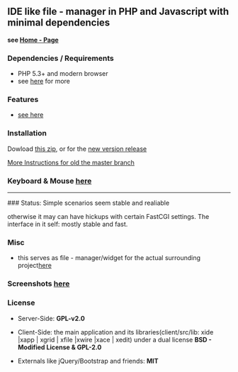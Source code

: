 ## **IDE like file - manager in PHP and Javascript with minimal dependencies**

**see [Home - Page](http://xamiro.com)**

### Dependencies / Requirements
- PHP 5.3+ and modern browser
- see [here](http://xamiro.com/requirements/) for more

### Features

- [see here](http://xamiro.com/features-2/)

### Installation

Dowload [this zip](https://github.com/gbaumgart/xamiro/archive/master.zip), or for the [new version release](https://github.com/gbaumgart/xamiro/releases/tag/2.0.3)

[More Instructions for old the master branch](http://xamiro.com/documentation/)

### Keyboard & Mouse [here](http://xamiro.com/keyboard-mouse/)

<hr/>
### Status: Simple scenarios seem stable and realiable

otherwise it may can have hickups with certain FastCGI settings. The interface in it self: mostly stable and fast.

### Misc

- this serves as file - manager/widget for the actual surrounding project[here](http://x4mm.net)

### Screenshots [here](https://github.com/gbaumgart/xamiro/issues/3) 

### License

- Server-Side: **GPL-v2.0**
- Client-Side: the main application and its libraries(client/src/lib: xide |xapp | xgrid | xfile |xwire |xace | xedit) under a dual license **BSD - Modified License & GPL-2.0**

- Externals like jQuery/Bootstrap and friends: **MIT**






